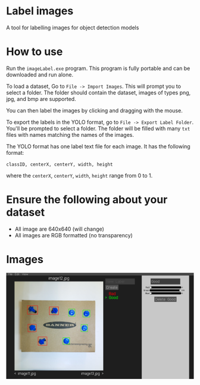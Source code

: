 # Label images

A tool for labelling images for object detection models

# How to use

Run the `imageLabel.exe` program. This program is fully portable and can be downloaded and run alone.

To load a dataset, Go to `File -> Import Images`. This will prompt you to select a folder. The folder should contain the dataset, images of types png, jpg, and bmp are supported.

You can then label the images by clicking and dragging with the mouse.

To export the labels in the YOLO format, go to `File -> Export Label Folder`. You'll be prompted to select a folder. The folder will be filled with many `txt` files with names matching the names of the images.

The YOLO format has one label text file for each image. It has the following format:
```
classID, centerX, centerY, width, height
```

where the `centerX`, `centerY`, `width`, `height` range from 0 to 1.

# Ensure the following about your dataset

- All image are 640x640 (will change)
- All images are RGB formatted (no transparency)

# Images

![exampleImage](images/example.png)